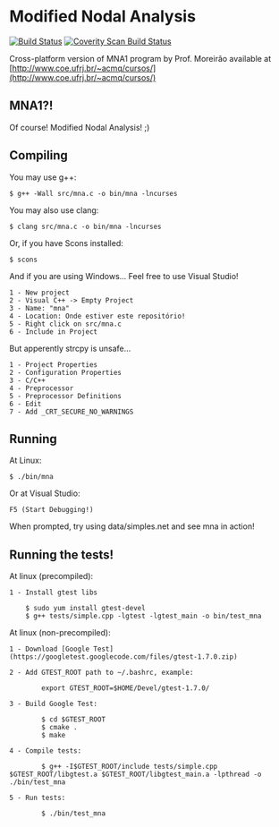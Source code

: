 Modified Nodal Analysis
=======================
[![Build Status](https://travis-ci.org/dhiana/mna.svg?branch=master)](https://travis-ci.org/dhiana/mna) [![Coverity Scan Build Status](https://scan.coverity.com/projects/3453/badge.svg)](https://scan.coverity.com/projects/3453) 

Cross-platform version of MNA1 program by Prof. Moreirão available at
[http://www.coe.ufrj.br/~acmq/cursos/](http://www.coe.ufrj.br/~acmq/cursos/)


MNA1?!
------

Of course! Modified Nodal Analysis! ;)


Compiling
---------

You may use g++:

    $ g++ -Wall src/mna.c -o bin/mna -lncurses

You may also use clang:

    $ clang src/mna.c -o bin/mna -lncurses

Or, if you have Scons installed:

    $ scons

And if you are using Windows... Feel free to use Visual Studio!

    1 - New project
    2 - Visual C++ -> Empty Project
    3 - Name: "mna"
    4 - Location: Onde estiver este repositório!
    5 - Right click on src/mna.c
    6 - Include in Project

But apperently strcpy is unsafe...

    1 - Project Properties
    2 - Configuration Properties
    3 - C/C++
    4 - Preprocessor
    5 - Preprocessor Definitions
    6 - Edit
    7 - Add _CRT_SECURE_NO_WARNINGS

Running
-------

At Linux:

    $ ./bin/mna

Or at Visual Studio:

    F5 (Start Debugging!)

When prompted, try using data/simples.net and see mna in action!

Running the tests!
------------------

At linux (precompiled):

    1 - Install gtest libs

        $ sudo yum install gtest-devel
        $ g++ tests/simple.cpp -lgtest -lgtest_main -o bin/test_mna


At linux (non-precompiled):

    1 - Download [Google Test](https://googletest.googlecode.com/files/gtest-1.7.0.zip)

    2 - Add GTEST_ROOT path to ~/.bashrc, example:

            export GTEST_ROOT=$HOME/Devel/gtest-1.7.0/

    3 - Build Google Test:

            $ cd $GTEST_ROOT
            $ cmake .
            $ make

    4 - Compile tests:

            $ g++ -I$GTEST_ROOT/include tests/simple.cpp $GTEST_ROOT/libgtest.a $GTEST_ROOT/libgtest_main.a -lpthread -o ./bin/test_mna

    5 - Run tests:

            $ ./bin/test_mna
